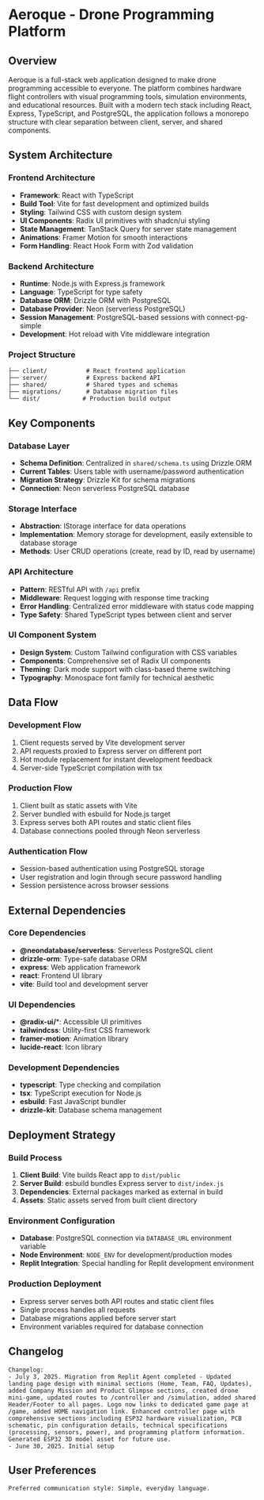 # Aeroque - Drone Programming Platform

## Overview

Aeroque is a full-stack web application designed to make drone programming accessible to everyone. The platform combines hardware flight controllers with visual programming tools, simulation environments, and educational resources. Built with a modern tech stack including React, Express, TypeScript, and PostgreSQL, the application follows a monorepo structure with clear separation between client, server, and shared components.

## System Architecture

### Frontend Architecture
- **Framework**: React with TypeScript
- **Build Tool**: Vite for fast development and optimized builds
- **Styling**: Tailwind CSS with custom design system
- **UI Components**: Radix UI primitives with shadcn/ui styling
- **State Management**: TanStack Query for server state management
- **Animations**: Framer Motion for smooth interactions
- **Form Handling**: React Hook Form with Zod validation

### Backend Architecture
- **Runtime**: Node.js with Express.js framework
- **Language**: TypeScript for type safety
- **Database ORM**: Drizzle ORM with PostgreSQL
- **Database Provider**: Neon (serverless PostgreSQL)
- **Session Management**: PostgreSQL-based sessions with connect-pg-simple
- **Development**: Hot reload with Vite middleware integration

### Project Structure
```
├── client/           # React frontend application
├── server/           # Express backend API
├── shared/           # Shared types and schemas
├── migrations/       # Database migration files
└── dist/            # Production build output
```

## Key Components

### Database Layer
- **Schema Definition**: Centralized in `shared/schema.ts` using Drizzle ORM
- **Current Tables**: Users table with username/password authentication
- **Migration Strategy**: Drizzle Kit for schema migrations
- **Connection**: Neon serverless PostgreSQL database

### Storage Interface
- **Abstraction**: IStorage interface for data operations
- **Implementation**: Memory storage for development, easily extensible to database storage
- **Methods**: User CRUD operations (create, read by ID, read by username)

### API Architecture
- **Pattern**: RESTful API with `/api` prefix
- **Middleware**: Request logging with response time tracking
- **Error Handling**: Centralized error middleware with status code mapping
- **Type Safety**: Shared TypeScript types between client and server

### UI Component System
- **Design System**: Custom Tailwind configuration with CSS variables
- **Components**: Comprehensive set of Radix UI components
- **Theming**: Dark mode support with class-based theme switching
- **Typography**: Monospace font family for technical aesthetic

## Data Flow

### Development Flow
1. Client requests served by Vite development server
2. API requests proxied to Express server on different port
3. Hot module replacement for instant development feedback
4. Server-side TypeScript compilation with tsx

### Production Flow
1. Client built as static assets with Vite
2. Server bundled with esbuild for Node.js target
3. Express serves both API routes and static client files
4. Database connections pooled through Neon serverless

### Authentication Flow
- Session-based authentication using PostgreSQL storage
- User registration and login through secure password handling
- Session persistence across browser sessions

## External Dependencies

### Core Dependencies
- **@neondatabase/serverless**: Serverless PostgreSQL client
- **drizzle-orm**: Type-safe database ORM
- **express**: Web application framework
- **react**: Frontend UI library
- **vite**: Build tool and development server

### UI Dependencies
- **@radix-ui/***: Accessible UI primitives
- **tailwindcss**: Utility-first CSS framework
- **framer-motion**: Animation library
- **lucide-react**: Icon library

### Development Dependencies
- **typescript**: Type checking and compilation
- **tsx**: TypeScript execution for Node.js
- **esbuild**: Fast JavaScript bundler
- **drizzle-kit**: Database schema management

## Deployment Strategy

### Build Process
1. **Client Build**: Vite builds React app to `dist/public`
2. **Server Build**: esbuild bundles Express server to `dist/index.js`
3. **Dependencies**: External packages marked as external in build
4. **Assets**: Static assets served from built client directory

### Environment Configuration
- **Database**: PostgreSQL connection via `DATABASE_URL` environment variable
- **Node Environment**: `NODE_ENV` for development/production modes
- **Replit Integration**: Special handling for Replit development environment

### Production Deployment
- Express server serves both API routes and static client files
- Single process handles all requests
- Database migrations applied before server start
- Environment variables required for database connection

## Changelog

```
Changelog:
- July 3, 2025. Migration from Replit Agent completed - Updated landing page design with minimal sections (Home, Team, FAQ, Updates), added Company Mission and Product Glimpse sections, created drone mini-game, updated routes to /controller and /simulation, added shared Header/Footer to all pages. Logo now links to dedicated game page at /game, added HOME navigation link. Enhanced controller page with comprehensive sections including ESP32 hardware visualization, PCB schematic, pin configuration details, technical specifications (processing, sensors, power), and programming platform information. Generated ESP32 3D model asset for future use.
- June 30, 2025. Initial setup
```

## User Preferences

```
Preferred communication style: Simple, everyday language.
```
